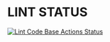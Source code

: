 # LINT STATUS 
[![Lint Code Base Actions Status](https://github.com/minabadrous/github-actions/workflows/Lint%20Code%20Base/badge.svg)](https://github.com/marketplace/actions/super-linter)
